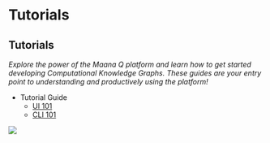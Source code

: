 # Tutorials

## Tutorials

_Explore the power of the Maana Q platform and learn how to get started developing Computational Knowledge Graphs. These guides are your entry point to understanding and productively using the platform!_

* Tutorial Guide 
  * [UI 101](https://maana.gitbook.io/guides/~/edit/drafts/-LJQ64iRD8hmC6Ufikza/tutorials/ui-101)
  * [CLI 101](https://maana.gitbook.io/guides/~/edit/drafts/-LJQ64iRD8hmC6Ufikza/tutorials/cli-101)

![](/assets/animations/gif6.gif)




